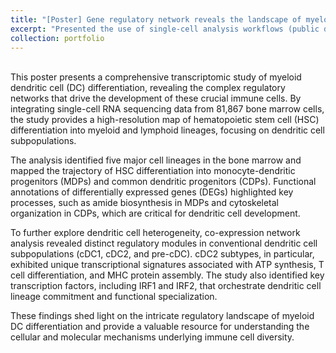 ```yaml
---
title: "[Poster] Gene regulatory network reveals the landscape of myeloid dendritic cell differentiation"
excerpt: "Presented the use of single-cell analysis workflows (public dataset integration, gene regulatory network construction, and DEG analysis) to investigate dendritic cell differentiation.<br/><img src='/images/Poster_Myeloid_SYK.jpg' style='margin-top: 15px;'>"
collection: portfolio
---
```

<br/>
This poster presents a comprehensive transcriptomic study of myeloid dendritic cell (DC) differentiation, revealing the complex regulatory networks that drive the development of these crucial immune cells. By integrating single-cell RNA sequencing data from 81,867 bone marrow cells, the study provides a high-resolution map of hematopoietic stem cell (HSC) differentiation into myeloid and lymphoid lineages, focusing on dendritic cell subpopulations.

The analysis identified five major cell lineages in the bone marrow and mapped the trajectory of HSC differentiation into monocyte-dendritic progenitors (MDPs) and common dendritic progenitors (CDPs). Functional annotations of differentially expressed genes (DEGs) highlighted key processes, such as amide biosynthesis in MDPs and cytoskeletal organization in CDPs, which are critical for dendritic cell development.

To further explore dendritic cell heterogeneity, co-expression network analysis revealed distinct regulatory modules in conventional dendritic cell subpopulations (cDC1, cDC2, and pre-cDC). cDC2 subtypes, in particular, exhibited unique transcriptional signatures associated with ATP synthesis, T cell differentiation, and MHC protein assembly. The study also identified key transcription factors, including IRF1 and IRF2, that orchestrate dendritic cell lineage commitment and functional specialization.

These findings shed light on the intricate regulatory landscape of myeloid DC differentiation and provide a valuable resource for understanding the cellular and molecular mechanisms underlying immune cell diversity.
